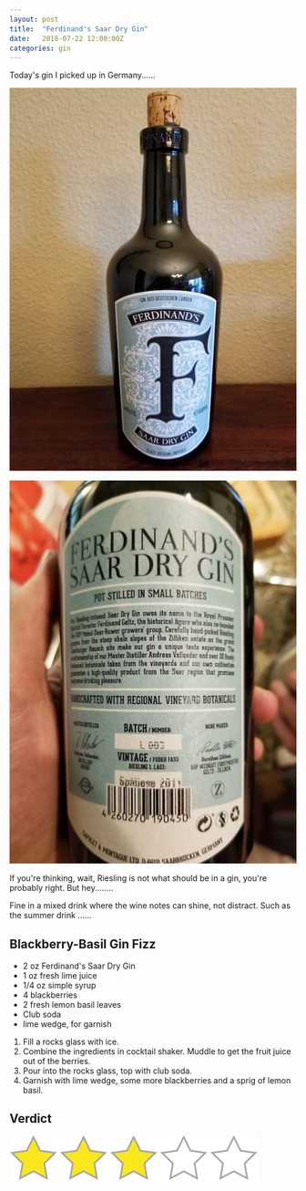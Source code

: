 ```yaml
---
layout: post
title:  "Ferdinand's Saar Dry Gin"
date:   2018-07-22 12:00:00Z
categories: gin
---
```


Today's gin I picked up in Germany......

![Ferdinand's Saar Dry Gin, Front](/pics/ferdinand-1.jpg)

![Ferdinand's Saar Dry Gin, Front](/pics/ferdinand-2.jpg)

If you're thinking, wait, Riesling is not what should be in a gin, you're probably right. But hey........


Fine in a mixed drink where the wine notes can shine, not distract. Such as the summer drink ......

## Blackberry-Basil Gin Fizz
* 2 oz Ferdinand's Saar Dry Gin
* 1 oz fresh lime juice
* 1/4 oz simple syrup
* 4 blackberries
* 2 fresh lemon basil leaves
* Club soda
* lime wedge, for garnish

1. Fill a rocks glass with ice.
2. Combine the ingredients in cocktail shaker. Muddle to get the fruit juice out of the berries.
3. Pour into the rocks glass, top with club soda.
4. Garnish with lime wedge, some more blackberries and a sprig of lemon basil.

## Verdict
![3 stars](/assets/star3.png)
